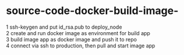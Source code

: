 # source-code-docker-build-image-

1 ssh-keygen and put id_rsa.pub to deploy_node  
2 create and run docker image as environment for build app  
3 build image app as docker image and push it to repo  
4 connect via ssh to production, then pull and start image app  
